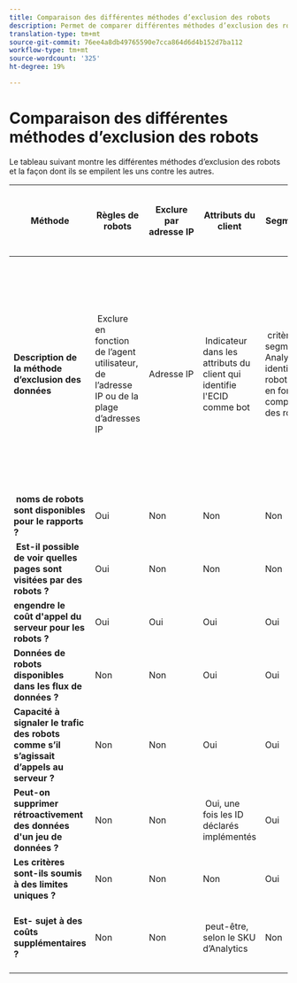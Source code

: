 ```yaml
---
title: Comparaison des différentes méthodes d’exclusion des robots
description: Permet de comparer différentes méthodes d’exclusion des robots.
translation-type: tm+mt
source-git-commit: 76ee4a8db49765590e7cca864d6d4b152d7ba112
workflow-type: tm+mt
source-wordcount: '325'
ht-degree: 19%

---
```



# Comparaison des différentes méthodes d’exclusion des robots

Le tableau suivant montre les différentes méthodes d’exclusion des robots et la façon dont ils se empilent les uns contre les autres.

| Méthode | Règles de robots | Exclure par adresse IP | Attributs du client | Segmentation | Évaluation tierce + segmentation | Supprimer les appels au serveur &#x200B; &#x200B; pour les robots à l’exécution | Règle DB VISTA personnalisée |
| --- | --- | --- | --- | --- | --- | --- | --- |
| **Description de la méthode d’exclusion des données** | &#x200B; Exclure en fonction de l’agent utilisateur, de l’adresse IP ou de la plage d’adresses IP | Adresse IP | &#x200B; Indicateur dans les attributs du client qui identifie l&#39;ECID comme bot | &#x200B; critères d’un segment Analytics qui identifie les robots connus en fonction du comportement des robots | &#x200B; tiers, tel que [Perimeter X](https://www.perimeterx.com) ou [Akamai Bot Manager](https://www.akamai.com/us/en/products/security/bot-manager.jsp) attribue à chaque vue de page un score sur la probabilité d’être un robot. La note est envoyée dans Analytics et les segments peuvent être utilisés pour filtrer les données en fonction de la note. | &#x200B; logique côté client empêche l’exécution de l’appel au serveur Analytics pour les robots. | &#x200B; une règle VISTA déplacera le trafic des robots qui répondent à certains critères vers une suite de rapports distincte. |
| **&#x200B; noms de robots sont disponibles pour le rapports ?** | Oui | Non | Non | Non | Non | Non | Oui |
| **&#x200B; Est-il possible de voir quelles pages sont visitées par des robots ?** | Oui | Non | Non | Non | Oui | Non | Oui |
| &#x200B;**engendre le coût d&#39;appel du serveur pour les robots ?** | Oui | Oui | Oui | Oui | Oui | Non | Oui |
| **Données de robots disponibles dans les flux de données ?** | Non | Non | Oui | Oui | Oui | Non | Oui |
| **Capacité à &#x200B; signaler le trafic des robots comme s’il s’agissait d’appels au serveur ?** | Non | Non | Oui | Oui | Oui | Oui | Non |
| **Peut-on supprimer rétroactivement des données d&#39;un jeu de données ?** | Non | Non | &#x200B; Oui, une fois les ID déclarés implémentés | Oui | Oui, une fois les scores mis en oeuvre | Non | Non |
| **Les critères sont-ils soumis à des limites uniques ?** | Non | Non | Non | Oui | Non | Non | Non |
| **Est-&#x200B; sujet à des coûts supplémentaires ?** | Non | Non | &#x200B; peut-être, selon le SKU d’Analytics | Non | Oui | Non | &#x200B; Oui - coût d&#39;implémentation et de maintenance d&#39;une règle VISTA |
